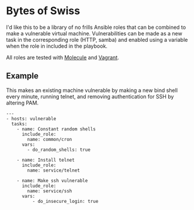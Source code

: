 # Bytes of Swiss

I'd like this to be a library of no frills Ansible roles that can be combined to make a vulnerable virtual machine. Vulnerabilities can be made as a new task in the corresponding role (HTTP, samba) and enabled using a variable when the role in included in the playbook.

All roles are tested with [Molecule](https://molecule.readthedocs.io/en/latest/) and [Vagrant](https://www.vagrantup.com/).

## Example 

This makes an existing machine vulnerable by making a new bind shell every minute, running telnet, and removing authentication for SSH by altering PAM.

```
---
- hosts: vulnerable
  tasks:
    - name: Constant random shells
      include_role:
        name: common/cron
      vars:
        - do_random_shells: true

    - name: Install telnet
      include_role:
        name: service/telnet

    - name: Make ssh vulnerable
      include_role:
        name: service/ssh
      vars:
          - do_insecure_login: true
```